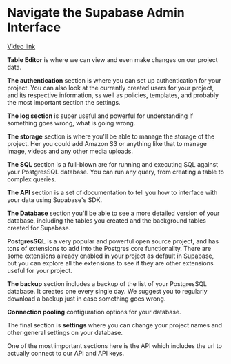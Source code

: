 # Navigate the Supabase Admin Interface

[Video link](https://www.egghead.io/lessons/supabase-navigate-the-supabase-admin-interface?pl=supabase-84e58958)

<TimeStamp start="0:19" end="0:25">

**Table Editor** is where we can view and even make changes on our project data.

</TimeStamp>

<TimeStamp start="0:30" end="1:00">

**The authentication** section is where you can set up authentication for your project. You can also look at the currently created users for your project, and its respective information, ss well as policies, templates, and probably the most important section the settings.

</TimeStamp>

<TimeStamp start="1:15" end="1:23">

**The log section** is super useful and powerful for understanding if something goes wrong, what is going wrong.

</TimeStamp>

<TimeStamp start="1:33" end="1:45">

**The storage** section is where you'll be able to manage the storage of the project. Her you could add Amazon S3 or anything like that to manage image, videos and any other media uploads. 

</TimeStamp>

<TimeStamp start="1:47" end="2:00">

**The SQL** section is a full-blown are for running and executing SQL against your PostgresSQL database. You can run any query, from creating a table to complex queries.

</TimeStamp>

<TimeStamp start="2:30" end="2:40">

**The API** section is a set of documentation to tell you how to interface with your data using Supabase's SDK. 

</TimeStamp>

<TimeStamp start="3:12" end="3:21">

**The Database** section you'll be able to see a more detailed version of your database, including the tables you created and the background tables created for Supabase. 

</TimeStamp>

<TimeStamp start="4:17" end="4:40">

**PostgresSQL** is a very popular and powerful open source project, and has tons of extensions to add into the Postgres core functionality. There are some extensions already enabled in your project as default in Supabase, but you can explore all the extensions to see if they are other extensions useful for your project. 

</TimeStamp>

<TimeStamp start="5:05" end="5:20">

**The backup** section includes a backup of the list of your PostgresSQL database. It creates one every single day. We suggest you to regularly download a backup just in case something goes wrong. 

</TimeStamp>

<TimeStamp start="5:36" end="5:40">

**Connection pooling** configuration options for your database.

</TimeStamp>

<TimeStamp start="6:11" end="6:25">

The final section is **settings** where you can change your project names and other general settings on your database. 

One of the most important sections here is the API which includes the url to  actually connect to our API and API keys. 

</TimeStamp>
